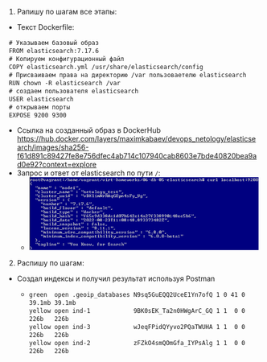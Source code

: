 1. Рапишу по шагам все этапы:
  * Текст Dockerfile:
  ```
   # Указываем базовый образ
   FROM elasticsearch:7.17.6
   # Копируем конфигурационный файл
   COPY elasticsearch.yml /usr/share/elasticsearch/config
   # Присваиваем права на директорию /var пользоваетелю elasticsearch
   RUN chown -R elasticsearch /var
   # создаем пользователя elasticsearch
   USER elasticsearch
   # открываем порты
   EXPOSE 9200 9300
  ```
  * Ссылка на созданный образ в DockerHub https://hub.docker.com/layers/maximkabaev/devops_netology/elasticsearch/images/sha256-f61d891c89427fe8e756dfec4ab714c107940cab8603e7bde40820bea9ad0e92?context=explore
  * Запрос и ответ от elasticsearch по пути ``/``:
    * ![task1](https://github.com/Atlipoka/devops_netology/blob/main/Database/lecture5/task1.png)
2. Распишу по шагам:
 * Создал индексы и получил результат используя Postman
   * ```
     green  open .geoip_databases N9sq5GuEQQ2UceE1Yn7ofQ 1 0 41 0 39.1mb 39.1mb
     yellow open ind-1            9BK0sEK_Ta2n0HWgArC_GQ 1 1  0 0   226b   226b
     yellow open ind-3            wJeqFPidQYyvo2PQaTWUHA 1 1  0 0   226b   226b
     yellow open ind-2            zFZkO4smQOmGfa_IYPsAlg 1 1  0 0   226b   226b
     ```
